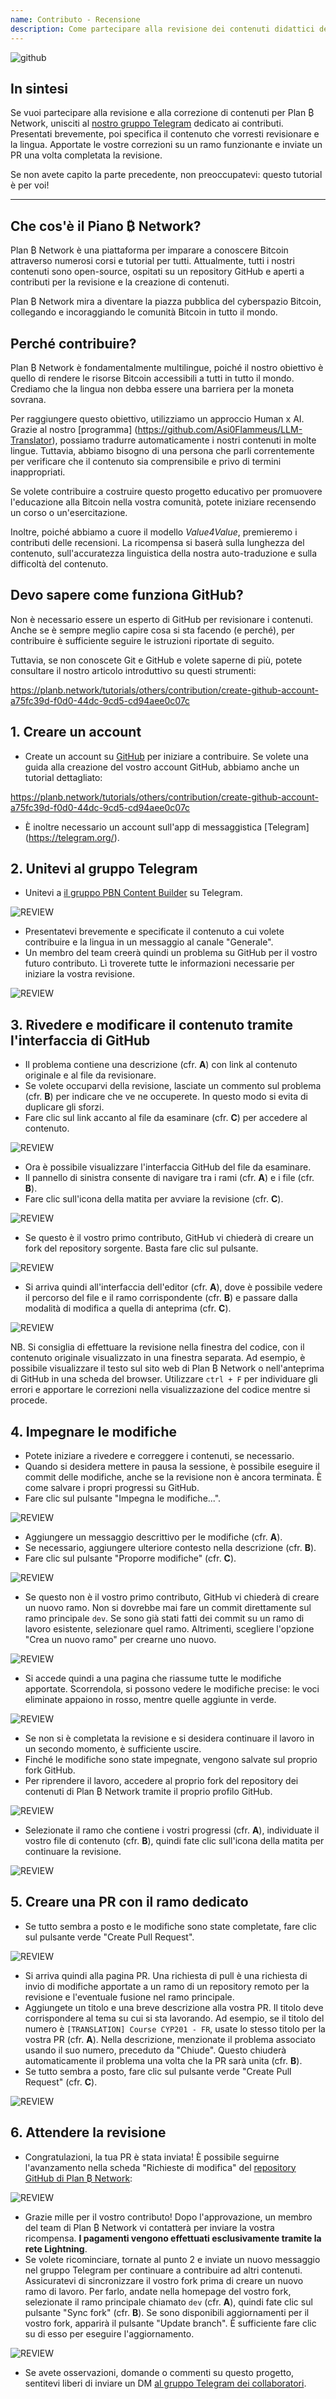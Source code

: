 ```yaml
---
name: Contributo - Recensione
description: Come partecipare alla revisione dei contenuti didattici della Rete Plan ₿?
---
```

![github](assets/cover.webp)

## In sintesi

Se vuoi partecipare alla revisione e alla correzione di contenuti per Plan ₿ Network, unisciti al [nostro gruppo Telegram](https://t.me/PlanBNetwork_ContentBuilder) dedicato ai contributi. Presentati brevemente, poi specifica il contenuto che vorresti revisionare e la lingua. Apportate le vostre correzioni su un ramo funzionante e inviate un PR una volta completata la revisione.

Se non avete capito la parte precedente, non preoccupatevi: questo tutorial è per voi!

---
## Che cos'è il Piano ₿ Network?

Plan ₿ Network è una piattaforma per imparare a conoscere Bitcoin attraverso numerosi corsi e tutorial per tutti. Attualmente, tutti i nostri contenuti sono open-source, ospitati su un repository GitHub e aperti a contributi per la revisione e la creazione di contenuti.

Plan ₿ Network mira a diventare la piazza pubblica del cyberspazio Bitcoin, collegando e incoraggiando le comunità Bitcoin in tutto il mondo.

## Perché contribuire?

Plan ₿ Network è fondamentalmente multilingue, poiché il nostro obiettivo è quello di rendere le risorse Bitcoin accessibili a tutti in tutto il mondo. Crediamo che la lingua non debba essere una barriera per la moneta sovrana.

Per raggiungere questo obiettivo, utilizziamo un approccio Human x AI. Grazie al nostro [programma] (https://github.com/Asi0Flammeus/LLM-Translator), possiamo tradurre automaticamente i nostri contenuti in molte lingue. Tuttavia, abbiamo bisogno di una persona che parli correntemente per verificare che il contenuto sia comprensibile e privo di termini inappropriati.

Se volete contribuire a costruire questo progetto educativo per promuovere l'educazione alla Bitcoin nella vostra comunità, potete iniziare recensendo un corso o un'esercitazione.

Inoltre, poiché abbiamo a cuore il modello *Value4Value*, premieremo i contributi delle recensioni. La ricompensa si baserà sulla lunghezza del contenuto, sull'accuratezza linguistica della nostra auto-traduzione e sulla difficoltà del contenuto.

## Devo sapere come funziona GitHub?

Non è necessario essere un esperto di GitHub per revisionare i contenuti. Anche se è sempre meglio capire cosa si sta facendo (e perché), per contribuire è sufficiente seguire le istruzioni riportate di seguito.

Tuttavia, se non conoscete Git e GitHub e volete saperne di più, potete consultare il nostro articolo introduttivo su questi strumenti:

https://planb.network/tutorials/others/contribution/create-github-account-a75fc39d-f0d0-44dc-9cd5-cd94aee0c07c
## 1. Creare un account


- Create un account su [GitHub](https://github.com/) per iniziare a contribuire. Se volete una guida alla creazione del vostro account GitHub, abbiamo anche un tutorial dettagliato:

https://planb.network/tutorials/others/contribution/create-github-account-a75fc39d-f0d0-44dc-9cd5-cd94aee0c07c

- È inoltre necessario un account sull'app di messaggistica [Telegram] (https://telegram.org/).

## 2. Unitevi al gruppo Telegram


- Unitevi a [il gruppo PBN Content Builder](https://t.me/PlanBNetwork_ContentBuilder) su Telegram.

![REVIEW](assets/fr/01.webp)


- Presentatevi brevemente e specificate il contenuto a cui volete contribuire e la lingua in un messaggio al canale "Generale".
- Un membro del team creerà quindi un problema su GitHub per il vostro futuro contributo. Lì troverete tutte le informazioni necessarie per iniziare la vostra revisione.

![REVIEW](assets/fr/02.webp)

## 3. Rivedere e modificare il contenuto tramite l'interfaccia di GitHub


- Il problema contiene una descrizione (cfr. **A**) con link al contenuto originale e al file da revisionare.
- Se volete occuparvi della revisione, lasciate un commento sul problema (cfr. **B**) per indicare che ve ne occuperete. In questo modo si evita di duplicare gli sforzi.
- Fare clic sul link accanto al file da esaminare (cfr. **C**) per accedere al contenuto.

![REVIEW](assets/fr/03.webp)


- Ora è possibile visualizzare l'interfaccia GitHub del file da esaminare.
- Il pannello di sinistra consente di navigare tra i rami (cfr. **A**) e i file (cfr. **B**).
- Fare clic sull'icona della matita per avviare la revisione (cfr. **C**).

![REVIEW](assets/fr/04.webp)


- Se questo è il vostro primo contributo, GitHub vi chiederà di creare un fork del repository sorgente. Basta fare clic sul pulsante.

![REVIEW](assets/fr/05.webp)


- Si arriva quindi all'interfaccia dell'editor (cfr. **A**), dove è possibile vedere il percorso del file e il ramo corrispondente (cfr. **B**) e passare dalla modalità di modifica a quella di anteprima (cfr. **C**).

![REVIEW](assets/fr/06.webp)

NB. Si consiglia di effettuare la revisione nella finestra del codice, con il contenuto originale visualizzato in una finestra separata. Ad esempio, è possibile visualizzare il testo sul sito web di Plan ₿ Network o nell'anteprima di GitHub in una scheda del browser. Utilizzare `ctrl + F` per individuare gli errori e apportare le correzioni nella visualizzazione del codice mentre si procede.

## 4. Impegnare le modifiche


- Potete iniziare a rivedere e correggere i contenuti, se necessario.
- Quando si desidera mettere in pausa la sessione, è possibile eseguire il commit delle modifiche, anche se la revisione non è ancora terminata. È come salvare i propri progressi su GitHub.
- Fare clic sul pulsante "Impegna le modifiche...".

![REVIEW](assets/fr/07.webp)


- Aggiungere un messaggio descrittivo per le modifiche (cfr. **A**).
- Se necessario, aggiungere ulteriore contesto nella descrizione (cfr. **B**).
- Fare clic sul pulsante "Proporre modifiche" (cfr. **C**).

![REVIEW](assets/fr/08.webp)


- Se questo non è il vostro primo contributo, GitHub vi chiederà di creare un nuovo ramo. Non si dovrebbe mai fare un commit direttamente sul ramo principale `dev`. Se sono già stati fatti dei commit su un ramo di lavoro esistente, selezionare quel ramo. Altrimenti, scegliere l'opzione "Crea un nuovo ramo" per crearne uno nuovo.

![REVIEW](assets/fr/13.webp)


- Si accede quindi a una pagina che riassume tutte le modifiche apportate. Scorrendola, si possono vedere le modifiche precise: le voci eliminate appaiono in rosso, mentre quelle aggiunte in verde.

![REVIEW](assets/fr/09.webp)


- Se non si è completata la revisione e si desidera continuare il lavoro in un secondo momento, è sufficiente uscire.
- Finché le modifiche sono state impegnate, vengono salvate sul proprio fork GitHub.
- Per riprendere il lavoro, accedere al proprio fork del repository dei contenuti di Plan ₿ Network tramite il proprio profilo GitHub.

![REVIEW](assets/fr/14.webp)


- Selezionate il ramo che contiene i vostri progressi (cfr. **A**), individuate il vostro file di contenuto (cfr. **B**), quindi fate clic sull'icona della matita per continuare la revisione.

![REVIEW](assets/fr/15.webp)

## 5. Creare una PR con il ramo dedicato


- Se tutto sembra a posto e le modifiche sono state completate, fare clic sul pulsante verde "Create Pull Request".

![REVIEW](assets/fr/10.webp)


- Si arriva quindi alla pagina PR. Una richiesta di pull è una richiesta di invio di modifiche apportate a un ramo di un repository remoto per la revisione e l'eventuale fusione nel ramo principale.
- Aggiungete un titolo e una breve descrizione alla vostra PR. Il titolo deve corrispondere al tema su cui si sta lavorando. Ad esempio, se il titolo del numero è `[TRANSLATION] Course CYP201 - FR`, usate lo stesso titolo per la vostra PR (cfr. **A**). Nella descrizione, menzionate il problema associato usando il suo numero, preceduto da "Chiude". Questo chiuderà automaticamente il problema una volta che la PR sarà unita (cfr. **B**).
- Se tutto sembra a posto, fare clic sul pulsante verde "Create Pull Request" (cfr. **C**).

![REVIEW](assets/fr/11.webp)

## 6. Attendere la revisione


- Congratulazioni, la tua PR è stata inviata! È possibile seguirne l'avanzamento nella scheda "Richieste di modifica" del [repository GitHub di Plan ₿ Network](https://github.com/PlanB-Network/bitcoin-educational-content/pulls):

![REVIEW](assets/fr/12.webp)


- Grazie mille per il vostro contributo! Dopo l'approvazione, un membro del team di Plan ₿ Network vi contatterà per inviare la vostra ricompensa. **I pagamenti vengono effettuati esclusivamente tramite la rete Lightning**.
- Se volete ricominciare, tornate al punto 2 e inviate un nuovo messaggio nel gruppo Telegram per continuare a contribuire ad altri contenuti. Assicuratevi di sincronizzare il vostro fork prima di creare un nuovo ramo di lavoro. Per farlo, andate nella homepage del vostro fork, selezionate il ramo principale chiamato `dev` (cfr. **A**), quindi fate clic sul pulsante "Sync fork" (cfr. **B**). Se sono disponibili aggiornamenti per il vostro fork, apparirà il pulsante "Update branch". È sufficiente fare clic su di esso per eseguire l'aggiornamento.

![REVIEW](assets/fr/16.webp)


- Se avete osservazioni, domande o commenti su questo progetto, sentitevi liberi di inviare un DM [al gruppo Telegram dei collaboratori](https://t.me/PlanBNetwork_ContentBuilder).
